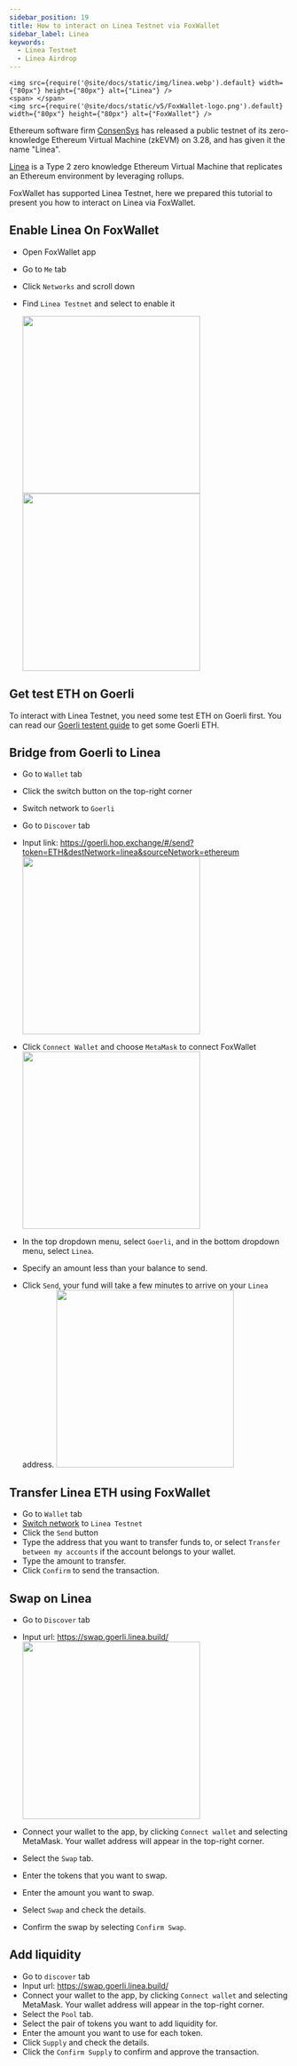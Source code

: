 ```yaml
---
sidebar_position: 19
title: How to interact on Linea Testnet via FoxWallet
sidebar_label: Linea
keywords:
  - Linea Testnet
  - Linea Airdrop
---
```


```mdx-code-block
<img src={require('@site/docs/static/img/linea.webp').default} width={"80px"} height={"80px"} alt={"Linea"} />
<span> </span>
<img src={require('@site/docs/static/v5/FoxWallet-logo.png').default} width={"80px"} height={"80px"} alt={"FoxWallet"} />
```

Ethereum software firm [ConsenSys](https://consensys.net/) has released a public testnet of its zero-knowledge Ethereum Virtual Machine (zkEVM) on 3.28, and has given it the name "Linea".

[Linea](https://linea.build/) is a Type 2 zero knowledge Ethereum Virtual Machine that replicates an Ethereum environment by leveraging rollups.

FoxWallet has supported Linea Testnet, here we prepared this tutorial to present you how to interact on Linea via FoxWallet.

## Enable Linea On FoxWallet
* Open FoxWallet app
* Go to `Me` tab
* Click `Networks` and scroll down
* Find `Linea Testnet` and select to enable it

    <img src="/img/docs/me-networks.webp" width="320" /><img src="/img/docs/linea.webp" width="320" />

## Get test ETH on Goerli 
To interact with Linea Testnet, you need some test ETH on Goerli first. 
You can read our [Goerli testent guide](./goerli.md) to get some Goerli ETH.

## Bridge from Goerli to Linea
* Go to `Wallet` tab
* Click the switch button on the top-right corner
* Switch network to `Goerli`
* Go to `Discover` tab
* Input link: https://goerli.hop.exchange/#/send?token=ETH&destNetwork=linea&sourceNetwork=ethereum
    <img src="/img/docs/discover-input.webp" width="320" />

* Click `Connect Wallet` and choose `MetaMask` to connect FoxWallet
    <img src="/img/docs/hop-connect.webp" width="320" />
    
* In the top dropdown menu, select `Goerli`, and in the bottom dropdown menu, select `Linea`.
* Specify an amount less than your balance to send.
* Click `Send`, your fund will take a few minutes to arrive on your `Linea` address.
    <img src="/img/docs/hop-send.webp" width="320" />

## Transfer Linea ETH using FoxWallet
* Go to `Wallet` tab
* [Switch network](../basic/manage-funds#switch-networks) to `Linea Testnet`
* Click the `Send` button
* Type the address that you want to transfer funds to, or select `Transfer between my accounts` if the account belongs to your wallet.
* Type the amount to transfer.
* Click `Confirm` to send the transaction.

## Swap on Linea
* Go to `Discover` tab  
* Input url: https://swap.goerli.linea.build/
    <img src="/img/docs/discover-input.webp" width="320" />

* Connect your wallet to the app, by clicking `Connect wallet` and selecting MetaMask. Your wallet address will appear in the top-right corner.
* Select the `Swap` tab.
* Enter the tokens that you want to swap.
* Enter the amount you want to swap.
* Select `Swap` and check the details.
* Confirm the swap by selecting `Confirm Swap`.

## Add liquidity
* Go to `discover` tab
* Input url: https://swap.goerli.linea.build/
* Connect your wallet to the app, by clicking `Connect wallet` and selecting MetaMask. Your wallet address will appear in the top-right corner.
* Select the `Pool` tab.
* Select the pair of tokens you want to add liquidity for.
* Enter the amount you want to use for each token.
* Click `Supply` and check the details.
* Click the `Confirm Supply` to confirm and approve the transaction.